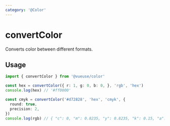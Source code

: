 ```yaml
---
category: '@Color'
---
```


# convertColor

Converts color between different formats.

## Usage

```ts
import { convertColor } from '@vueuse/color'

const hex = convertColor({ r: 1, g: 0, b: 0, }, 'rgb', 'hex')
console.log(hex) // '#ff0000'

const cmyk = convertColor('#d72828', 'hex', 'cmyk', {
  round: true,
  precision: 2,
})
console.log(rgb) // { "c": 0, "m": 0.8235, "y": 0.8235, "k": 0.15, "a": 1 }
```
